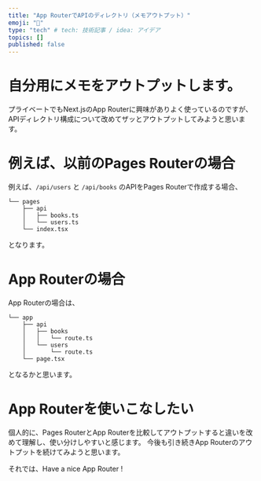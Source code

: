 ```yaml
---
title: "App RouterでAPIのディレクトリ（メモアウトプット）"
emoji: "🍣"
type: "tech" # tech: 技術記事 / idea: アイデア
topics: []
published: false
---
```


# 自分用にメモをアウトプットします。
プライベートでもNext.jsのApp Routerに興味がありよく使っているのですが、
APIディレクトリ構成について改めてザッとアウトプットしてみようと思います。

# 例えば、以前のPages Routerの場合
例えば、`/api/users` と `/api/books` のAPIをPages Routerで作成する場合、

```
└── pages
    ├── api
    │   ├── books.ts
    │   └── users.ts
    └── index.tsx
```
となります。

# App Routerの場合
App Routerの場合は、
```
└── app
    ├── api
    │   ├── books
    │   │   └── route.ts
    │   └── users
    │       └── route.ts
    └── page.tsx
```
となるかと思います。

# App Routerを使いこなしたい
個人的に、Pages RouterとApp Routerを比較してアウトプットすると違いを改めて理解し、使い分けしやすいと感じます。
今後も引き続きApp Routerのアウトプットを続けてみようと思います。

それでは、Have a nice App Router !